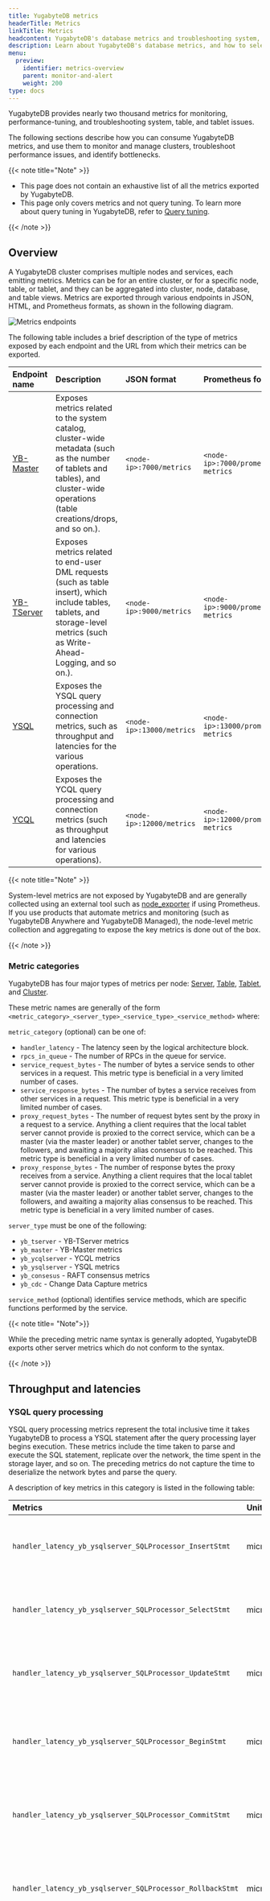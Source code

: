 ```yaml
---
title: YugabyteDB metrics
headerTitle: Metrics
linkTitle: Metrics
headcontent: YugabyteDB's database metrics and troubleshooting system, table, and tablet issues.
description: Learn about YugabyteDB's database metrics, and how to select and use the metrics relevant to your situation
menu:
  preview:
    identifier: metrics-overview
    parent: monitor-and-alert
    weight: 200
type: docs
---
```


YugabyteDB provides nearly two thousand metrics for monitoring, performance-tuning, and troubleshooting system, table, and tablet issues.

The following sections describe how you can consume YugabyteDB metrics, and use them to monitor and manage clusters, troubleshoot performance issues, and identify bottlenecks.

{{< note title="Note" >}}

- This page does not contain an exhaustive list of all the metrics exported by YugabyteDB.
- This page only covers metrics and not query tuning. To learn more about query tuning in YugabyteDB, refer to [Query tuning](../../../explore/query-1-performance/).

{{< /note >}}

## Overview

A YugabyteDB cluster comprises multiple nodes and services, each emitting metrics. Metrics can be for an entire cluster, or for a specific node, table, or tablet, and they can be aggregated into cluster, node, database, and table views. Metrics are exported through various endpoints in JSON, HTML, and Prometheus formats, as shown in the following diagram.

![Metrics endpoints](/images/manage/monitor/metrics-endpoints.png)

The following table includes a brief description of the type of metrics exposed by each endpoint and the URL from which their metrics can be exported.

| Endpoint name | Description | JSON format | Prometheus format |
| :------------ | :---------- | :---------- | :---------------------------------------- |
| [YB-Master](../../../architecture/concepts/yb-master/) | Exposes metrics related to the system catalog, cluster-wide metadata (such as the number of tablets and tables), and cluster-wide operations (table creations/drops, and so on.). | `<node-ip>:7000/metrics` | `<node-ip>:7000/prometheus-metrics` |
| [YB-TServer](../../../architecture/concepts/yb-tserver/) | Exposes metrics related to end-user DML requests (such as table insert), which include tables, tablets, and storage-level metrics (such as Write-Ahead-Logging, and so on.). | `<node-ip>:9000/metrics` | `<node-ip>:9000/prometheus-metrics` |
| [YSQL](../../../api/ysql/) | Exposes the YSQL query processing and connection metrics, such as throughput and latencies for the various operations. | `<node-ip>:13000/metrics` | `<node-ip>:13000/prometheus-metrics` |
| [YCQL](../../../api/ycql/) | Exposes the YCQL query processing and connection metrics (such as throughput and latencies for various operations). | `<node-ip>:12000/metrics` | `<node-ip>:12000/prometheus-metrics` |

{{< note title="Note" >}}

System-level metrics are not exposed by YugabyteDB and are generally collected using an external tool such as [node_exporter](https://prometheus.io/docs/guides/node-exporter/) if using Prometheus. If you use products that automate metrics and monitoring (such as YugabyteDB Anywhere and YugabyteDB Managed), the node-level metric collection and aggregating to expose the key metrics is done out of the box.

{{< /note >}}

### Metric categories

YugabyteDB has four major types of metrics per node: [Server](https://github.com/yugabyte/yugabyte-db/diffs/3?base_sha=b8c7b3ba3bd5f78029bcca06b495322d2eb1a9f3&commentable=true&head_user=polarweasel&name=doc-12-add-metrics-overview&pull_number=16107&sha1=b8c7b3ba3bd5f78029bcca06b495322d2eb1a9f3&sha2=f3bb86c03f3927df7c022a44ce9d430e412f7e96&short_path=fc1ba5b&unchanged=expanded&w=false#server-metrics), [Table](https://github.com/yugabyte/yugabyte-db/diffs/3?base_sha=b8c7b3ba3bd5f78029bcca06b495322d2eb1a9f3&commentable=true&head_user=polarweasel&name=doc-12-add-metrics-overview&pull_number=16107&sha1=b8c7b3ba3bd5f78029bcca06b495322d2eb1a9f3&sha2=f3bb86c03f3927df7c022a44ce9d430e412f7e96&short_path=fc1ba5b&unchanged=expanded&w=false#table-metrics), [Tablet](https://github.com/yugabyte/yugabyte-db/diffs/3?base_sha=b8c7b3ba3bd5f78029bcca06b495322d2eb1a9f3&commentable=true&head_user=polarweasel&name=doc-12-add-metrics-overview&pull_number=16107&sha1=b8c7b3ba3bd5f78029bcca06b495322d2eb1a9f3&sha2=f3bb86c03f3927df7c022a44ce9d430e412f7e96&short_path=fc1ba5b&unchanged=expanded&w=false#tablet-metrics), and [Cluster](https://github.com/yugabyte/yugabyte-db/diffs/3?base_sha=b8c7b3ba3bd5f78029bcca06b495322d2eb1a9f3&commentable=true&head_user=polarweasel&name=doc-12-add-metrics-overview&pull_number=16107&sha1=b8c7b3ba3bd5f78029bcca06b495322d2eb1a9f3&sha2=f3bb86c03f3927df7c022a44ce9d430e412f7e96&short_path=fc1ba5b&unchanged=expanded&w=false#cluster-metrics).

These metric names are generally of the form `<metric_category>_<server_type>_<service_type>_<service_method>` where:

`metric_category` (optional) can be one of:

- `handler_latency` - The latency seen by the logical architecture block.
- `rpcs_in_queue` - The number of RPCs in the queue for service.
- `service_request_bytes` - The number of bytes a service sends to other services in a request. This metric type is beneficial in a very limited number of cases.
- `service_response_bytes` - The number of bytes a service receives from other services in a request. This metric type is beneficial in a very limited number of cases.
- `proxy_request_bytes` - The number of request bytes sent by the proxy in a request to a service. Anything a client requires that the local tablet server cannot provide is proxied to the correct service, which can be a master (via the master leader) or another tablet server, changes to the followers, and awaiting a majority alias consensus to be reached. This metric type is beneficial in a very limited number of cases.
- `proxy_response_bytes` - The number of response bytes the proxy receives from a service. Anything a client requires that the local tablet server cannot provide is proxied to the correct service, which can be a master (via the master leader) or another tablet server, changes to the followers, and awaiting a majority alias consensus to be reached. This metric type is beneficial in a very limited number of cases.

`server_type` must be one of the following:

- `yb_tserver` - YB-TServer metrics
- `yb_master` - YB-Master metrics
- `yb_ycqlserver` - YCQL metrics
- `yb_ysqlserver` - YSQL metrics
- `yb_consesus` - RAFT consensus metrics
- `yb_cdc` - Change Data Capture metrics

`service_method` (optional) identifies service methods, which are specific functions performed by the service.

{{< note title= "Note">}}

While the preceding metric name syntax is generally adopted, YugabyteDB exports other server metrics which do not conform to the syntax.

{{< /note >}}

## Throughput and latencies

### YSQL query processing

YSQL query processing metrics represent the total inclusive time it takes YugabyteDB to process a YSQL statement after the query processing layer begins execution. These metrics include the time taken to parse and execute the SQL statement, replicate over the network, the time spent in the storage layer, and so on. The preceding metrics do not capture the time to deserialize the network bytes and parse the query.

A description of key metrics in this category is listed in the following table:

| Metrics | Unit | Type | Description |
| :------ | :--- | :--- | :---------- |
| `handler_latency_yb_ysqlserver_SQLProcessor_InsertStmt` | microseconds | counter | The time in microseconds to parse and execute INSERT statement |
| `handler_latency_yb_ysqlserver_SQLProcessor_SelectStmt` | microseconds | counter | The time in microseconds to parse and execute SELECT statement |
| `handler_latency_yb_ysqlserver_SQLProcessor_UpdateStmt` | microseconds | counter | The time in microseconds to parse and execute UPDATE statement |
| `handler_latency_yb_ysqlserver_SQLProcessor_BeginStmt` | microseconds | counter | The time in microseconds to parse and execute transaction BEGIN statement |
| `handler_latency_yb_ysqlserver_SQLProcessor_CommitStmt` | microseconds | counter | The time in microseconds to parse and execute transaction COMMIT statement |
| `handler_latency_yb_ysqlserver_SQLProcessor_RollbackStmt` | microseconds | counter | The time in microseconds to parse and execute transaction ROLLBACK statement |
| `handler_latency_yb_ysqlserver_SQLProcessor_OtherStmts` | microseconds | counter | The time in microseconds to parse and execute all other statements apart from the preceding ones listed in this table. This includes statements like PREPARE, RELEASE SAVEPOINT, and so on. |
| `handler_latency_yb_ysqlserver_SQLProcessor_Transactions` | microseconds | counter | The time in microseconds to execute any of the statements in this table.|


**Note** that all YugabyteDB handler latency metrics have ten additional attributes in them which include the following:

- `total_count/count` - The number of times the value of a metric has been measured.
- `min` - The minimum value of a metric across all measurements.
- `mean` - The average value of the metric across all measurements.
- `Percentile_75` - The 75th percentile value of the metric across all measurements.
- `Percentile_95` - The 95th percentile value of the metric across all measurements.
- `Percentile_99` - The 99th percentile of the metric across all metrics measurements.
- `Percentile_99_9` - The 99.9th percentile of the metric across all metrics measurements.
- `Percentile_99_99` - The 99.99th percentile of the metric across all metrics measurements.
- `max` - The maximum value of the metric across all measurements.
- `total_sum/sum` - The aggregate of all the metric values across the measurements reflected in total_count/count.

For example, if a `select * from table` is executed once and returns 8 rows in 10 milliseconds, then the `total_count=1`, `total_sum=10`, `min=6`, `max=10`, and `mean=8`. If the same query is run again and returns in 6 milliseconds, then the `total_count=2`, `total_sum=16`, `min=6`, `max=10`, and `mean=8`.

Even though these attributes are present in all `handler_latency` metrics, they may not be calculated for all the metrics.

The YSQL throughput can be viewed as an aggregate across the whole cluster, per table, and per node by applying the appropriate aggregations.

### Database IOPS (reads and writes)

The [YB-TServer](../../../architecture/concepts/yb-tserver/) is responsible for the actual I/O of client requests in a YugabyteDB cluster. Each node in the cluster has a YB-TServer, and each hosts one or more tablet peers.

A description of key metrics in this category is listed in the following table:

| Metrics | Unit | Type | Description |
| :------ | :--- | :--- | :---------- |
| `handler_latency_yb_tserver_TabletServerService_Read` | microseconds | counter | The time in microseconds to perform WRITE operations at a tablet level |
| `handler_latency_yb_tserver_TabletServerService_Write` | microseconds | counter | The time in microseconds to perform READ operations at a tablet level |

These metrics can be viewed as an aggregate across the whole cluster, per table, and per node by applying the appropriate aggregations.

## Connections

Connection metrics represent the cumulative number of connections to YSQL backend per node. This includes various background connections, such as checkpointer, active connections count that only includes the client backend connections, newly established connections, and connections rejected over the maximum connection limit. By default, YugabyteDB can have up to 10 simultaneous connections per vCPU. Connection metrics are only available in Prometheus format.

A description of key metrics in this category is listed in the following table:

| Metrics | Unit | Type | Description |
| :------ | :--- | :--- | :---------- |
| `yb_ysqlserver_active_connection_total` | connections | counter | The number of active client backend connections to YSQL. |
| `yb_ysqlserver_connection_total` | connections | counter | The number of all connections to YSQL. |
| `yb_ysqlserver_max_connection_total` | connections | counter | The number of maximum connections that can be supported by a node at a given time. |
| `yb_ysqlserver_connection_over_limit_total` | connections | counter | The number of connections rejected over the maximum connection limit has been reached. |

These metrics can be aggregated across the entire cluster using appropriate aggregations.

## Replication metrics

### xCluster

YugabyteDB allows you to asynchronously replicate data between independent YugabyteDB clusters.

The replication lag metrics are computed at a tablet level as the difference between Hybrid Logical Clock (HLC) time on the source's tablet server, and the hybrid clock timestamp of the latest record pulled from the source.

A description of key metrics in this category is listed in the following table:

| Metrics | Unit | Type | Description |
| :------ | :--- | :--- | :---------- |
| `async_replication_committed_lag_micros` | microseconds | counter | The time in microseconds for the replication lag on the target cluster. This metric is available only on the source cluster. |
| `time_since_last_getchanges` | microseconds | counter | The time elapsed in microseconds from when the source cluster got a request to replicate from the target cluster. This metric is available only on the source cluster. |
| `consumer_safe_time_lag` | microseconds | counter | The time elapsed in microseconds between the physical time and safe time. Safe time is when data has been replicated to all the tablets on the consumer cluster. This metric is available only on the target cluster. |
| `consumer_safe_time_skew` | microseconds | counter | The time elapsed in microseconds for replication between the first and the last tablet replica on the consumer cluster. This metric is available only on the target cluster. |

## Cache and storage subsystems

### Storage layer IOPS

[DocDB](../../../architecture/docdb/performance/) uses a modified version of RocksDB (an LSM-based key-value store that consists of multiple logical levels, and data in each level are sorted by key) as the storage layer. This storage layer performs `seek`, `next`, and `prev` operations.

A description of throughput and latency metrics for the storage (RocksDB) layer is listed in the following table:

| Metrics | Unit | Type | Description |
| :------ | :--- | :--- | :---------- |
| `Rocksdb_number_db_next`  | keys | counter | Whenever a tuple is read/updated from the database, a request is made to RocksDB key. Each database operation will have multiple requests to RocksDB. The number of NEXT operations performed to lookup a key by RocksDB when a tuple is read/updated by the database. |
| `Rocksdb_number_db_prev`  | keys | counter | The number of PREV operations performed to lookup a key by RocksDB when a tuple is read/updated from the database. |
| `Rocksdb_number_db_seek`  | keys | counter | The number of SEEK operations performed to lookup a key by the RocksDB when a tuple is read/updated from the database. |
| `Rocksdb_db_write_micros` | microseconds | counter | The time spent by RocksDB in microseconds to write data. |
| `Rocksdb_db_get_micros` | microseconds | counter | The time spent by RocksDB in microseconds to retrieve data matching a value. |
| `Rocksdb_db_seek_micros`  | microseconds | counter | The time spent by RocksDB in microseconds to retrieve data in a range query. |

These metrics can be aggregated across the entire cluster using appropriate aggregations.

### Block cache

When the data requested from YSQL layer is sitting in an SST File, it will be cached in RocksDb Block Cache. This is the fundamental cache that sits in RocksDB instead of YSQL layer. A block requires multiple touches before it is added to the multi-touch (hot) portion of the cache.

A description of key metrics in this category is listed in the following table:

| Metrics | Unit | Type | Description |
| :------ | :--- | :--- | :---------- |
| `rocksdb_block_cache_hit` | blocks | counter | The total number of block cache hits (cache index + cache filter + cache data). |
| `rocksdb_block_cache_miss` | blocks | counter | The total number of block cache misses (cache index + cache filter + cache data). |
| `block_cache_single_touch_usage` | blocks | counter | Blocks of data cached and read more than once by the YSQL layer are classified in single touch portion of the cache. The size (in bytes) of the cache usage by blocks having a single touch. |
| `block_cache_multi_touch_usage` | blocks | counter | Blocks of data cached and read once by the YSQL layer are classified in the multi-touch portion of the cache. The size (in bytes) of the cache usage by blocks having multiple touches. |

These metrics can be aggregated across the entire cluster using appropriate aggregations.

### Bloom filters

Bloom filters are hash tables used to determine if a given SSTable has the data for a query looking for a particular value.

A description of key metrics in this category is listed in the following table:

| Metrics | Unit | Type | Description |
| :------ | :--- | :--- | :---------- |
| `rocksdb_bloom_filter_checked` | blocks | counter | The number of times the bloom filter has been checked. |
| `rocksdb_bloom_filter_useful` | blocks | counter | The number of times the bloom filter has avoided file reads (avoiding IOPS). |

These metrics can be aggregated across the entire cluster using appropriate aggregations.

### SST files

RocksDB LSM-trees buffer incoming data in a memory buffer that, when full, is sorted, and flushed to disk in the form of a sorted run. When a sorted run is flushed to disk, it may be iteratively merged with existing runs of the same size. Overall, as a result of such iterative merges, the sorted runs on disk, also termed Sorted-String Table or SST files, form a collection of levels of exponentially increasing size with potentially overlapping key ranges across the levels.

A description of key metrics in this category is listed in the following table:

| Metrics | Unit | Type | Description |
| :------ | :--- | :--- | :---------- |
| `rocksdb_current_version_sst_files_size` | bytes | counter | The aggregate size of all SST files. |
| `rocksdb_current_version_num_sst_files` | files | counter | The number of SST files. |

These metrics can be aggregated across the entire cluster using appropriate aggregations.

### Compaction

To make reads more performant over time, RocksDB periodically reduces the number of logical levels by running compaction (sorted-merge) on the SST files in the background, where part or multiple logical levels are merged into one. In other words, RocksDB uses compactions to balance write, space, and read amplifications.

A description of key metrics in this category is listed in the following table:

| Metrics | Unit | Type | Description |
| :------ | :--- | :--- | :---------- |
| `rocksdb_compact_read_bytes` | bytes | counter | The number of bytes being read to do compaction. |
| `rocksdb_compact_write_bytes` | bytes | counter | The number of bytes being written to do compaction. |
| `rocksdb_compaction_times_micros` | microseconds | counter | The time in microseconds for the compaction process to complete. |
| `rocksdb_numfiles_in_singlecompaction` | files | counter | The number of files in any single compaction. |

### Memtable

Memtable is the first level of data storage where data is stored when you start inserting. It provides statistics about reading documents, which are essentially columns in the table. If a memtable is full, the existing memtable is made immutable and stored on disk as an SST file.

Memtable has statistics about reading documents, which essentially are columns in the table.

A description of key metrics in this category is listed in the following table:

| Metrics | Unit | Type | Description |
| :------ | :--- | :--- | :---------- |
| `rocksdb_memtable_compaction_micros` | microseconds | counter | The total time in microseconds to compact a set of SST files. |
| `rocksdb_memtable_hit` | keys | counter | The number of memtable hits. |
| `rocksdb_memtable_miss` | keys | counter | The number of memtable misses. |

These metrics are available per tablet and can be aggregated across the entire cluster using appropriate aggregations.

### Write-Ahead-Logging (WAL)

The Write Ahead Log (or WAL) is used to write and persist updates to disk on each tablet. The following table includes metrics which allow observing the performance of the WAL component:

| Metrics | Unit | Type | Description |
| :------ | :--- | :--- | :---------- |
| `log_sync_latency` | microseconds | counter | The number of microseconds spent to flush (fsync) the WAL entries to disk. |
| `log_append_latency` | microseconds | counter | The number of microseconds spent on appending a batch of values to the WAL. |
| `log_group_commit_latency` | microseconds | counter | The number of microseconds spent on committing an entire group. |
| `log_bytes_logged`| bytes | counter | The number of bytes written to the WAL after the tablet starts. |
| `log_reader_bytes_read` | bytes | counter | The number of bytes read from WAL after the tablet start. |

These metrics are available per tablet and can be aggregated across the entire cluster using appropriate aggregations.

## YB-Master metrics

The [YB-Master](../../../architecture/concepts/yb-master/) hosts system metadata, records about tables in the system and locations of their tablets, users, roles, permissions, and so on. YB-Masters are also responsible for coordinating background operations such as schema changes, handling addition and removal of nodes from the cluster, automatic re-replication of data on permanent failures, and so on.

A description of key metrics in this category is listed in the following table:

| Metrics | Unit | Type | Description |
| :------ | :--- | :--- | :---------- |
| `handler_latency_yb_master_MasterClient_GetTabletLocations` | microseconds | counter | The number of microseconds spent on fetching the replicas from the master servers. This metric includes the number of times the locations of the replicas are fetched from the master server. |
| `handler_latency_yb_tserver_TabletServerService_Read` | microseconds | counter | The time in microseconds to read the PostgreSQL system tables (during DDL). This metric includes the count or number of reads. |
| `handler_latency_yb_tserver_TabletServerService_Write` | microseconds | counter | The time in microseconds to write the PostgreSQL system tables (during DDL). This metric includes the count or number of writes. |
| `handler_latency_yb_master_MasterDdl_CreateTable` | microseconds | counter | The time in microseconds to create a table (during DDL). This metric includes the count of create table operations.|
| `handler_latency_yb_master_MasterDdl_DeleteTable` | microseconds | counter | The time in microseconds to delete a table (during DDL). This metric includes the count of delete table operations.|

These metric can be aggregated for nodes across the entire cluster using appropriate aggregations.

## Raft and distributed systems

### Raft operations, throughput, and latencies

YugabyteDB implements the RAFT consensus protocol, with minor modifications.
Replicas implement an RPC method called `UpdateConsensus` which allows a tablet leader to replicate a batch of log entries to the follower. Replicas also implement an RPC method called `RequestConsensusVote`, which candidates invoke to gather votes. `ChangeConfig` RPC method indicates the number of times a peer was added or removed from the consensus group. An increase in change configuration typically happens when YugabyteDB needs to move data around. This may happen due to a planned server addition or decommission or a server crash looping. A high number for the request consensus indicates that many replicas are looking for a new election because they have yet to receive a heartbeat from the leader. This could happen due to high CPU or a network partition condition.

A description of key metrics in this category is listed in the following table:

| Metrics | Unit | Type | Description |
| :------ | :--- | :--- | :---------- |
| `handler_latency_yb_consensus_ConsensusService_UpdateConsensus` | microseconds | counter | The time in microseconds to replicate a batch of log entries from the leader to the follower. This metric includes the total count of the RPC method being invoked. |
| `handler_latency_yb_consensus_ConsensusService_RequestConsensusVotes` | microseconds | counter | The time in microseconds by candidates to gather votes. This metric includes the total count of the RPC method being invoked. |
| `handler_latency_yb_consensus_ConsensusService_ChangeConfig` | microseconds | counter | The time in microseconds by candidates to add or remove a peer from the Raft group. This metric includes the total count of the RPC method being invoked. |

The throughput (Ops/Sec) can be calculated and aggregated for nodes across the entire cluster using appropriate aggregations.

### Clock skew

Clock skew is an important metric for performance and data consistency. It signals if the Hybrid Logical Clock (HLC) used by YugabyteDB is out of state or if your virtual machine was paused or migrated. If the skew is more than 500 milliseconds, it may impact the consistency guarantees of YugabyteDB. If there is unexplained, seemingly random latency in query responses and spikes in the clock skew metric, it could indicate that the virtual machine got migrated to another machine, or the hypervisor is oversubscribed.

A description of key metrics in this category is listed in the following table:

| Metrics | Unit | Type | Description |
| :------ | :--- | :--- | :---------- |
| `hybrid_clock_skew` | microseconds | gauge | The time in microseconds for clock drift and skew. |

### Remote Bootstraps

When a Raft peer fails, YugabyteDB executes an automatic remote bootstrap to create a new peer from the remaining ones. Bootstrapping can also result from planned user activity when adding or decommissioning nodes.

A description of key metrics in this category is listed in the following table:

| Metrics | Unit | Type | Description |
| :------ | :--- | :--- | :---------- |
| `handler_latency_yb_consensus_ConsensusService_StartRemoteBootstrap` | microseconds | counter | The time in microseconds to remote bootstrap a new Raft peer. This metric includes the total count of remote bootstrap connections. |

This metric can be aggregated for nodes across the entire cluster using appropriate aggregations.
